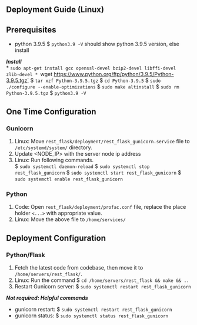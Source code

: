 ## Deployment Guide (Linux)

## Prerequisites

- python 3.9.5
    $ `python3.9 -V` should show python 3.9.5 version, else install
    
***Install***\
    * `sudo apt-get install gcc openssl-devel bzip2-devel libffi-devel zlib-devel
    * `wget https://www.python.org/ftp/python/3.9.5/Python-3.9.5.tgz`
    $ `tar xzf Python-3.9.5.tgz`
    $ `cd Python-3.9.5`
    $ `sudo ./configure --enable-optimizations`
    $ `sudo make altinstall`
    $ `sudo rm Python-3.9.5.tgz`
    $ `python3.9 -V`

## One Time Configuration

### Gunicorn

1. Linux: Move `rest_flask/deployment/rest_flask_gunicorn.service` file to `/etc/systemd/system/` directory.
2. Update <NODE_IP> with the server node ip address
3. Linux: Run following commands.\
    $ `sudo systemctl daemon-reload`
    $ `sudo systemctl stop rest_flask_gunicorn`
    $ `sudo systemctl start rest_flask_gunicorn`
    $ `sudo systemctl enable rest_flask_gunicorn`

### Python
1. Code: Open `rest_flask/deployment/profac.conf` file, replace the place holder `<...>` with appropriate value.
2. Linux: Move the above file to `/home/services/`

## Deployment Configuration

### Python/Flask
1. Fetch the latest code from codebase, then move it to `/home/servers/rest_flask/`.
2. Linux: Run the command $ `cd /home/servers/rest_flask && make && ..`
3. Restart Gunicorn server: $ `sudo systemctl restart rest_flask_gunicorn`

***Not required: Helpful commands***
- gunicorn restart: $ `sudo systemctl restart rest_flask_gunicorn`
- gunicorn status: $ `sudo systemctl status rest_flask_gunicorn`
